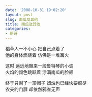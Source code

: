 ```yaml
---
date: '2008-10-31 19:02:20'
layout: post
slug: 南瓜及其他
title: 南瓜及其他
categories:
- 新诗
---
```

稻草人一不小心 把自己点着了  
他的身体燃烧着 仿佛是一堆篝火

这时 远远地飘来一段鲁特琴的小调  
火焰的颜色跳跃着 涂满南瓜的脸颊

终于只剩了一顶帽子 蜡烛也已经快要燃尽  
农夫的门扉 却依然鸦雀无声
